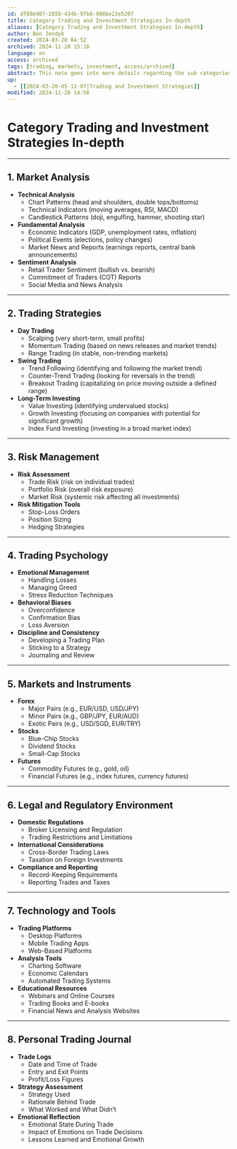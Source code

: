 ```yaml
---
id: df88e907-2858-434b-97b8-908be22e5207
title: Category Trading and Investment Strategies In-depth
aliases: [Category Trading and Investment Strategies In-depth]
author: Ben Jendyk
created: 2024-03-20 04:52
archived: 2024-11-28 15:16
language: en
access: archived
tags: [trading, markets, investment, access/archived]
abstract: This note goes into more details regarding the sub categories of Trading and Investment Strategies than the structure in Resources. Useful as a general guide what to put where.
up:
  - [[2024-03-20-05-11-07|Trading and Investment Strategies]]
modified: 2024-11-28 14:56
---
```


# Category Trading and Investment Strategies In-depth

--- 

## 1. Market Analysis

- **Technical Analysis**
  - Chart Patterns (head and shoulders, double tops/bottoms)
  - Technical Indicators (moving averages, RSI, MACD)
  - Candlestick Patterns (doji, engulfing, hammer, shooting star)
- **Fundamental Analysis**
  - Economic Indicators (GDP, unemployment rates, inflation)
  - Political Events (elections, policy changes)
  - Market News and Reports (earnings reports, central bank announcements)
- **Sentiment Analysis**
  - Retail Trader Sentiment (bullish vs. bearish)
  - Commitment of Traders (COT) Reports
  - Social Media and News Analysis

--- 

## 2. Trading Strategies

- **Day Trading**
  - Scalping (very short-term, small profits)
  - Momentum Trading (based on news releases and market trends)
  - Range Trading (in stable, non-trending markets)
- **Swing Trading**
  - Trend Following (identifying and following the market trend)
  - Counter-Trend Trading (looking for reversals in the trend)
  - Breakout Trading (capitalizing on price moving outside a defined range)
- **Long-Term Investing**
  - Value Investing (identifying undervalued stocks)
  - Growth Investing (focusing on companies with potential for significant growth)
  - Index Fund Investing (investing in a broad market index)

--- 

## 3. Risk Management

- **Risk Assessment**
  - Trade Risk (risk on individual trades)
  - Portfolio Risk (overall risk exposure)
  - Market Risk (systemic risk affecting all investments)
- **Risk Mitigation Tools**
  - Stop-Loss Orders
  - Position Sizing
  - Hedging Strategies

--- 

## 4. Trading Psychology

- **Emotional Management**
  - Handling Losses
  - Managing Greed
  - Stress Reduction Techniques
- **Behavioral Biases**
  - Overconfidence
  - Confirmation Bias
  - Loss Aversion
- **Discipline and Consistency**
  - Developing a Trading Plan
  - Sticking to a Strategy
  - Journaling and Review

--- 

## 5. Markets and Instruments

- **Forex**
  - Major Pairs (e.g., EUR/USD, USD/JPY)
  - Minor Pairs (e.g., GBP/JPY, EUR/AUD)
  - Exotic Pairs (e.g., USD/SGD, EUR/TRY)
- **Stocks**
  - Blue-Chip Stocks
  - Dividend Stocks
  - Small-Cap Stocks
- **Futures**
  - Commodity Futures (e.g., gold, oil)
  - Financial Futures (e.g., index futures, currency futures)

--- 

## 6. Legal and Regulatory Environment

- **Domestic Regulations**
  - Broker Licensing and Regulation
  - Trading Restrictions and Limitations
- **International Considerations**
  - Cross-Border Trading Laws
  - Taxation on Foreign Investments
- **Compliance and Reporting**
  - Record-Keeping Requirements
  - Reporting Trades and Taxes

--- 

## 7. Technology and Tools

- **Trading Platforms**
  - Desktop Platforms
  - Mobile Trading Apps
  - Web-Based Platforms
- **Analysis Tools**
  - Charting Software
  - Economic Calendars
  - Automated Trading Systems
- **Educational Resources**
  - Webinars and Online Courses
  - Trading Books and E-books
  - Financial News and Analysis Websites

--- 

## 8. Personal Trading Journal

- **Trade Logs**
  - Date and Time of Trade
  - Entry and Exit Points
  - Profit/Loss Figures
- **Strategy Assessment**
  - Strategy Used
  - Rationale Behind Trade
  - What Worked and What Didn’t
- **Emotional Reflection**
  - Emotional State During Trade
  - Impact of Emotions on Trade Decisions
  - Lessons Learned and Emotional Growth
